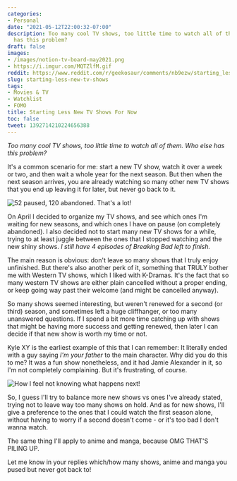 ```yaml
---
categories:
- Personal
date: "2021-05-12T22:00:32-07:00"
description: Too many cool TV shows, too little time to watch all of them. Who else
  has this problem?
draft: false
images:
- /images/notion-tv-board-may2021.png
- https://i.imgur.com/MQTZlfM.gif
reddit: https://www.reddit.com/r/geekosaur/comments/nb9ezw/starting_less_new_tv_shows_for_now/
slug: starting-less-new-tv-shows
tags:
- Movies & TV
- Watchlist
- FOMO
title: Starting Less New TV Shows For Now
toc: false
tweet: 1392714210224656388
---
```


*Too many cool TV shows, too little time to watch all of them. Who else has this problem?*

It's a common scenario for me: start a new TV show, watch it over a week or two, and then wait a whole year for the next season. But then when the next season arrives, you are already watching so many other new TV shows that you end up leaving it for later, but never go back to it.

![52 paused, 120 abandoned. That's a lot!](/images/notion-tv-board-may2021.png)

<!--more-->

On April I decided to organize my TV shows, and see which ones I'm waiting for new seasons, and which ones I have on pause (on completely abandoned). I also decided not to start many new TV shows for a while, trying to at least juggle between the ones that I stopped watching and the new shiny shows. *I still have 4 episodes of Breaking Bad left to finish.*

The main reason is obvious: don't leave so many shows that I truly enjoy unfinished. But there's also another perk of it, something that TRULY bother me with Western TV shows, which I liked with K-Dramas. It's the fact that so many western TV shows are either plain cancelled without a proper ending, or keep going way past their welcome (and might be cancelled anyway).

So many shows seemed interesting, but weren't renewed for a second (or third) season, and sometimes left a huge cliffhanger, or too many unanswered questions. If I spend a bit more time catching up with shows that might be having more success and getting renewed, then later I can decide if that new show is worth my time or not.

Kyle XY is the earliest example of this that I can remember: It literally ended with a guy saying *I'm your father* to the main character. Why did you do this to me? It was a fun show nonetheless, and it had Jamie Alexander in it, so I'm not completely complaining. But it's frustrating, of course.

![How I feel not knowing what happens next!](https://i.imgur.com/MQTZlfM.gif)

So, I guess I'll try to balance more new shows vs ones I've already stated, trying not to leave way too many shows on hold. And as for new shows, I'll give a preference to the ones that I could watch the first season alone, without having to worry if a second doesn't come - or it's too bad I don't wanna watch.

The same thing I'll apply to anime and manga, because OMG THAT'S PILING UP.

Let me know in your replies which/how many shows, anime and manga you pused but never got back to!

